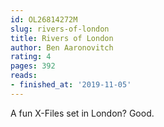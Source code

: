 ```yaml
---
id: OL26814272M
slug: rivers-of-london
title: Rivers of London
author: Ben Aaronovitch
rating: 4
pages: 392
reads:
- finished_at: '2019-11-05'
---
```

A fun X-Files set in London? Good.
